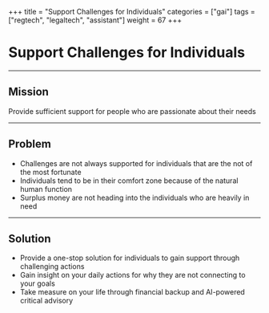 +++
title = "Support Challenges for Individuals"
categories = ["gai"]
tags = ["regtech", "legaltech", "assistant"]
weight = 67
+++

# Support Challenges for Individuals

---

## Mission

Provide sufficient support for people who are passionate about their needs

---

## Problem

- Challenges are not always supported for individuals that are the not of the most fortunate
- Individuals tend to be in their comfort zone because of the natural human function
- Surplus money are not heading into the individuals who are heavily in need

---

## Solution

- Provide a one-stop solution for individuals to gain support through challenging actions
- Gain insight on your daily actions for why they are not connecting to your goals
- Take measure on your life through financial backup and AI-powered critical advisory
